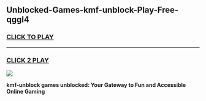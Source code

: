 
## Unblocked-Games-kmf-unblock-Play-Free-qggl4
<h3>
<a href="https://premium76.site?title=kmf-unblock&ref=20M">CLICK TO PLAY</a></h3>
<hr>

<h3>
<a href="https://premium76.site?title=kmf-unblock&ref=20M">CLICK 2 PLAY</a>
  
</h3>

<a href="https://premium76.site?title=kmf-unblock&ref=19M"><img src="https://clearcache.store/games.png"></a>


**kmf-unblock games unblocked: Your Gateway to Fun and Accessible Online Gaming**
